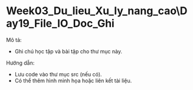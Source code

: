 # Week03_Du_lieu_Xu_ly_nang_cao\Day19_File_IO_Doc_Ghi

Mô tả:
- Ghi chú học tập và bài tập cho thư mục này.

Hướng dẫn:
- Lưu code vào thư mục src (nếu có).
- Có thể thêm hình minh họa hoặc liên kết tài liệu.
